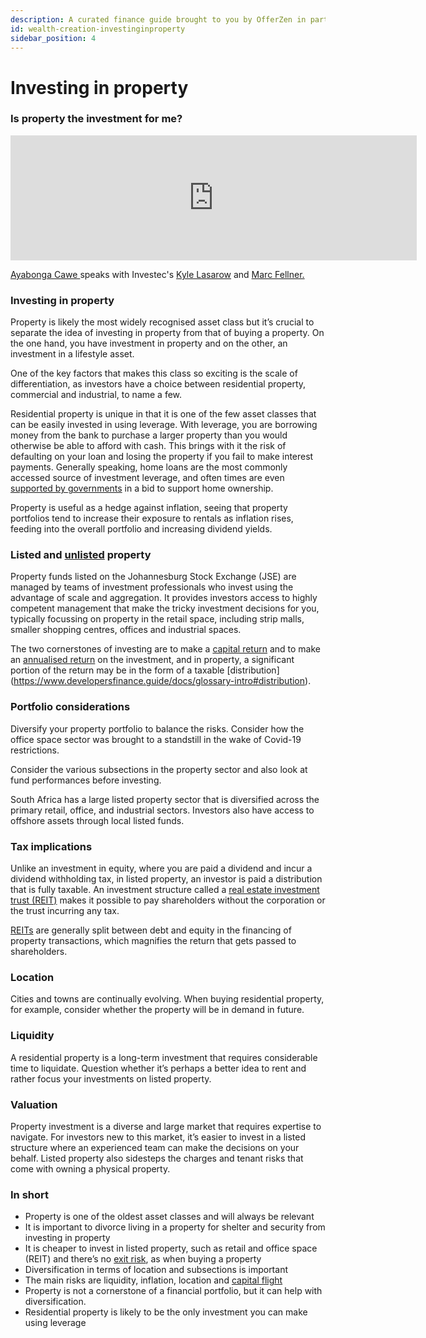 ```yaml
---
description: A curated finance guide brought to you by OfferZen in partnership with Investec.
id: wealth-creation-investinginproperty
sidebar_position: 4
---
```

# Investing in property
### Is property the investment for me?

<iframe
      width="650"
      height="200"
      src="https://open.spotify.com/embed/episode/3kZMxtIxKPpXSKdkxHs4fR"
      frameborder="0"
      allow="accelerometer; autoplay; encrypted-media; gyroscope; picture-in-picture"
      allowfullscreen
></iframe>

[Ayabonga Cawe ](https://www.linkedin.com/in/ayabonga-cawe-70942746/?originalSubdomain=za)speaks with Investec's [Kyle Lasarow](https://www.linkedin.com/in/kylelasarow/) and [Marc Fellner.](https://www.linkedin.com/in/marc-fellner-1244b2103/?originalSubdomain=za)


### Investing in property

Property is likely the most widely recognised asset class but it’s crucial to separate the idea of investing in property from that of buying a property. On the one hand, you have investment in property and on the other, an investment in a lifestyle asset.

One of the key factors that makes this class so exciting is the scale of differentiation, as investors have a choice between residential property, commercial and industrial, to name a few.

Residential property is unique in that it is one of the few asset classes that can be easily invested in using leverage. With leverage, you are borrowing money from the bank to purchase a larger property than you would otherwise be able to afford with cash. This brings with it the risk of defaulting on your loan and losing the property if you fail to make interest payments. Generally speaking, home loans are the most commonly accessed source of investment leverage, and often times are even [supported by governments](https://www.westerncape.gov.za/service/finance-linked-individual-subsidy-programme-flisp) in a bid to support home ownership.

Property is useful as a hedge against inflation, seeing that property portfolios tend to increase their exposure to rentals as inflation rises, feeding into the overall portfolio and increasing dividend yields.

### Listed and [unlisted](https://www.developersfinance.guide/docs/glossary-intro#unlisted-property-funds) property

Property funds listed on the Johannesburg Stock Exchange (JSE) are managed by teams of investment professionals who invest using the advantage of scale and aggregation. It provides investors access to highly competent management that make the tricky investment decisions for you, typically focussing on property in the retail space, including strip malls, smaller shopping centres, offices and industrial spaces.

The two cornerstones of investing are to make a [capital return](https://www.developersfinance.guide/docs/glossary-intro#capital) and to make an [annualised return](https://www.developersfinance.guide/docs/glossary-intro#annualised-return) on the investment, and in property, a significant portion of the return may be in the form of a taxable [distribution] (https://www.developersfinance.guide/docs/glossary-intro#distribution).

### Portfolio considerations

Diversify your property portfolio to balance the risks. Consider how the office space sector was brought to a standstill in the wake of Covid-19 restrictions.

Consider the various subsections in the property sector and also look at fund performances before investing.

South Africa has a large listed property sector that is diversified across the primary retail, office, and industrial sectors. Investors also have access to offshore assets through local listed funds.

### Tax implications

Unlike an investment in equity, where you are paid a dividend and incur a dividend withholding tax, in listed property, an investor is paid a distribution that is fully taxable. An investment structure called a [real estate investment trust (REIT)](https://www.developersfinance.guide/docs/glossary-intro#real-estate-investment-trust-reit) makes it possible to pay shareholders without the corporation or the trust incurring any tax.

[REITs](https://www.developersfinance.guide/docs/glossary-intro#real-estate-investment-trust-reit) are generally split between debt and equity in the financing of property transactions, which magnifies the return that gets passed to shareholders.

### Location

Cities and towns are continually evolving. When buying residential property, for example, consider whether the property will be in demand in future.

### Liquidity

A residential property is a long-term investment that requires considerable time to liquidate. Question whether it’s perhaps a better idea to rent and rather focus your investments on listed property.

### Valuation

Property investment is a diverse and large market that requires expertise to navigate. For investors new to this market, it’s easier to invest in a listed structure where an experienced team can make the decisions on your behalf. Listed property also sidesteps the charges and tenant risks that come with owning a physical property.&#x20;

### In short

* Property is one of the oldest asset classes and will always be relevant&#x20;
* It is important to divorce living in a property for shelter and security from investing in property
* It is cheaper to invest in listed property, such as retail and office space (REIT) and there’s no [exit risk](https://www.developersfinance.guide/docs/glossary-intro#exit-risk), as when buying a property&#x20;
* Diversification in terms of location and subsections is important&#x20;
* The main risks are liquidity, inflation, location and [capital flight](https://www.developersfinance.guide/docs/glossary-intro#capital-flight)&#x20;
* Property is not a cornerstone of a financial portfolio, but it can help with diversification.
* Residential property is likely to be the only investment you can make using leverage

